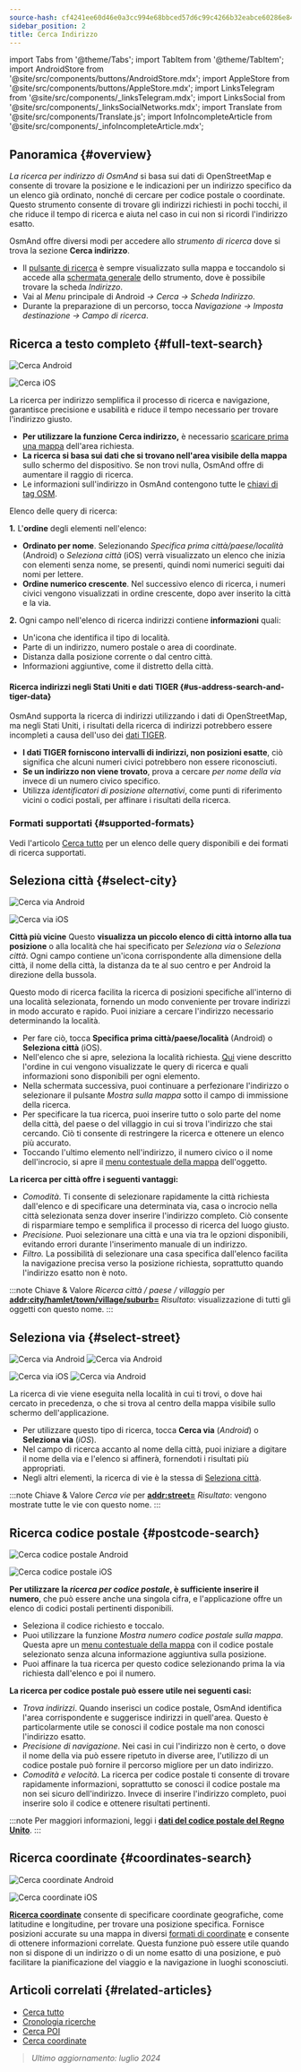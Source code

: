 ```yaml
---
source-hash: cf4241ee60d46e0a3cc994e68bbced57d6c99c4266b32eabce60286e84fb0b90
sidebar_position: 2
title: Cerca Indirizzo
---
```

import Tabs from '@theme/Tabs';
import TabItem from '@theme/TabItem';
import AndroidStore from '@site/src/components/buttons/AndroidStore.mdx';
import AppleStore from '@site/src/components/buttons/AppleStore.mdx';
import LinksTelegram from '@site/src/components/_linksTelegram.mdx';
import LinksSocial from '@site/src/components/_linksSocialNetworks.mdx';
import Translate from '@site/src/components/Translate.js';
import InfoIncompleteArticle from '@site/src/components/_infoIncompleteArticle.mdx';


<InfoIncompleteArticle/>

## Panoramica {#overview}

*La ricerca per indirizzo di OsmAnd* si basa sui dati di OpenStreetMap e consente di trovare la posizione e le indicazioni per un indirizzo specifico da un elenco già ordinato, nonché di cercare per codice postale o coordinate. Questo strumento consente di trovare gli indirizzi richiesti in pochi tocchi, il che riduce il tempo di ricerca e aiuta nel caso in cui non si ricordi l'indirizzo esatto.

OsmAnd offre diversi modi per accedere allo *strumento di ricerca* dove si trova la sezione **Cerca indirizzo**.

- Il [pulsante di ricerca](../widgets/map-buttons.md#search) è sempre visualizzato sulla mappa e toccandolo si accede alla [schermata generale](#full-text-search) dello strumento, dove è possibile trovare la scheda *Indirizzo*.
- Vai al *Menu* principale di Android *→ Cerca → Scheda Indirizzo*.
- Durante la preparazione di un percorso, tocca *Navigazione → Imposta destinazione → Campo di ricerca*.


## Ricerca a testo completo {#full-text-search}

<Tabs groupId="operating-systems" queryString="current-os">

<TabItem value="android" label="Android">

![Cerca Android](@site/static/img/search/search_address_2_andr.png)

</TabItem>

<TabItem value="ios" label="iOS">

![Cerca iOS](@site/static/img/search/street_search_ios.png)

</TabItem>

</Tabs>

La ricerca per indirizzo semplifica il processo di ricerca e navigazione, garantisce precisione e usabilità e riduce il tempo necessario per trovare l'indirizzo giusto.

- **Per utilizzare la funzione Cerca indirizzo,** è necessario [scaricare prima una mappa](../start-with/download-maps.md) dell'area richiesta.
- **La ricerca si basa sui dati che si trovano nell'area visibile della mappa** sullo schermo del dispositivo. Se non trovi nulla, OsmAnd offre di aumentare il raggio di ricerca.
- Le informazioni sull'indirizzo in OsmAnd contengono tutte le [chiavi di tag OSM](https://wiki.openstreetmap.org/w/index.php?title=Key:addr).


Elenco delle query di ricerca:

**1.** L'**ordine** degli elementi nell'elenco:

- **Ordinato per nome**. Selezionando *Specifica prima città/paese/località* (Android) o *Seleziona città* (iOS) verrà visualizzato un elenco che inizia con elementi senza nome, se presenti, quindi nomi numerici seguiti dai nomi per lettere.
- **Ordine numerico crescente**. Nel successivo elenco di ricerca, i numeri civici vengono visualizzati in ordine crescente, dopo aver inserito la città e la via.

**2.** Ogni campo nell'elenco di ricerca indirizzi contiene **informazioni** quali:

- Un'icona che identifica il tipo di località.
- Parte di un indirizzo, numero postale o area di coordinate.
- Distanza dalla posizione corrente o dal centro città.
- Informazioni aggiuntive, come il distretto della città.


#### Ricerca indirizzi negli Stati Uniti e dati TIGER {#us-address-search-and-tiger-data}

OsmAnd supporta la ricerca di indirizzi utilizzando i dati di OpenStreetMap, ma negli Stati Uniti, i risultati della ricerca di indirizzi potrebbero essere incompleti a causa dell'uso dei [dati TIGER](https://wiki.openstreetmap.org/wiki/TIGER).

- **I dati TIGER forniscono intervalli di indirizzi, non posizioni esatte**, ciò significa che alcuni numeri civici potrebbero non essere riconosciuti.
- **Se un indirizzo non viene trovato**, prova a cercare *per nome della via* invece di un numero civico specifico.
- Utilizza *identificatori di posizione alternativi*, come punti di riferimento vicini o codici postali, per affinare i risultati della ricerca.


### Formati supportati {#supported-formats}

Vedi l'articolo [Cerca tutto](./search-all.md#basic-queries) per un elenco delle query disponibili e dei formati di ricerca supportati.


## Seleziona città {#select-city}

<Tabs groupId="operating-systems" queryString="current-os">

<TabItem value="android" label="Android">

![Cerca via Android](@site/static/img/search/town_search_android.png)

</TabItem>

<TabItem value="ios" label="iOS">

![Cerca via iOS](@site/static/img/search/town_search_ios.png)

</TabItem>

</Tabs>

**Città più vicine**
    Questo **visualizza un piccolo elenco di città intorno alla tua posizione** o alla località che hai specificato per *Seleziona via* o *Seleziona città*. Ogni campo contiene un'icona corrispondente alla dimensione della città, il nome della città, la distanza da te al suo centro e per Android la direzione della bussola.

Questo modo di ricerca facilita la ricerca di posizioni specifiche all'interno di una località selezionata, fornendo un modo conveniente per trovare indirizzi in modo accurato e rapido. Puoi iniziare a cercare l'indirizzo necessario determinando la località.

- Per fare ciò, tocca **Specifica prima città/paese/località** (Android) o **Seleziona città** (iOS).
- Nell'elenco che si apre, seleziona la località richiesta. [Qui](#full-text-search) viene descritto l'ordine in cui vengono visualizzate le query di ricerca e quali informazioni sono disponibili per ogni elemento.
- Nella schermata successiva, puoi continuare a perfezionare l'indirizzo o selezionare il pulsante *Mostra sulla mappa* sotto il campo di immissione della ricerca.
- Per specificare la tua ricerca, puoi inserire tutto o solo parte del nome della città, del paese o del villaggio in cui si trova l'indirizzo che stai cercando. Ciò ti consente di restringere la ricerca e ottenere un elenco più accurato.
- Toccando l'ultimo elemento nell'indirizzo, il numero civico o il nome dell'incrocio, si apre il [menu contestuale della mappa](../map/map-context-menu.md#select-an-object-single-tap) dell'oggetto.

**La ricerca per città offre i seguenti vantaggi:**

- *Comodità*. Ti consente di selezionare rapidamente la città richiesta dall'elenco e di specificare una determinata via, casa o incrocio nella città selezionata senza dover inserire l'indirizzo completo. Ciò consente di risparmiare tempo e semplifica il processo di ricerca del luogo giusto.
- *Precisione.* Puoi selezionare una città e una via tra le opzioni disponibili, evitando errori durante l'inserimento manuale di un indirizzo.
- *Filtro.* La possibilità di selezionare una casa specifica dall'elenco facilita la navigazione precisa verso la posizione richiesta, soprattutto quando l'indirizzo esatto non è noto.

:::note Chiave & Valore
*Ricerca città / paese / villaggio* per [**addr:city/hamlet/town/village/suburb=**](https://wiki.openstreetmap.org/w/index.php?title=Key:addr)
*Risultato*: visualizzazione di tutti gli oggetti con questo nome.
:::


## Seleziona via {#select-street}

<Tabs groupId="operating-systems" queryString="current-os">

<TabItem value="android" label="Android">

![Cerca via Android](@site/static/img/search/street_search.png) ![Cerca via Android](@site/static/img/search/street_search_1.png)

</TabItem>

<TabItem value="ios" label="iOS">

![Cerca via iOS](@site/static/img/search/address_street_search_3_ios.png) ![Cerca via Android](@site/static/img/search/address_street_search_4_ios.png)

</TabItem>

</Tabs>

La ricerca di vie viene eseguita nella località in cui ti trovi, o dove hai cercato in precedenza, o che si trova al centro della mappa visibile sullo schermo dell'applicazione.

- Per utilizzare questo tipo di ricerca, tocca **Cerca via** (*Android*) o **Seleziona via** (*iOS*).
- Nel campo di ricerca accanto al nome della città, puoi iniziare a digitare il nome della via e l'elenco si affinerà, fornendoti i risultati più appropriati.
- Negli altri elementi, la ricerca di vie è la stessa di [Seleziona città](#select-city).

:::note Chiave & Valore
*Cerca vie* per [**addr:street=**](https://wiki.openstreetmap.org/w/index.php?title=Key:addr)
*Risultato*: vengono mostrate tutte le vie con questo nome.
:::


## Ricerca codice postale {#postcode-search}

<Tabs groupId="operating-systems" queryString="current-os">

<TabItem value="android" label="Android">

![Cerca codice postale Android](@site/static/img/search/postcode_android.png)

</TabItem>

<TabItem value="ios" label="iOS">

![Cerca codice postale iOS](@site/static/img/search/postcode_ios.png)

</TabItem>

</Tabs>

**Per utilizzare la *ricerca per codice postale*, è sufficiente inserire il numero**, che può essere anche una singola cifra, e l'applicazione offre un elenco di codici postali pertinenti disponibili.

- Seleziona il codice richiesto e toccalo.
- Puoi utilizzare la funzione *Mostra *numero codice postale* sulla mappa*. Questa apre un [menu contestuale della mappa](../map/map-context-menu.md#select-an-object-single-tap) con il codice postale selezionato senza alcuna informazione aggiuntiva sulla posizione.
- Puoi affinare la tua ricerca per questo codice selezionando prima la via richiesta dall'elenco e poi il numero.

**La ricerca per codice postale può essere utile nei seguenti casi:**

- *Trova indirizzi*. Quando inserisci un codice postale, OsmAnd identifica l'area corrispondente e suggerisce indirizzi in quell'area. Questo è particolarmente utile se conosci il codice postale ma non conosci l'indirizzo esatto.
- *Precisione di navigazione*. Nei casi in cui l'indirizzo non è certo, o dove il nome della via può essere ripetuto in diverse aree, l'utilizzo di un codice postale può fornire il percorso migliore per un dato indirizzo.
- *Comodità e velocità*. La ricerca per codice postale ti consente di trovare rapidamente informazioni, soprattutto se conosci il codice postale ma non sei sicuro dell'indirizzo. Invece di inserire l'indirizzo completo, puoi inserire solo il codice e ottenere risultati pertinenti.

:::note
Per maggiori informazioni, leggi i **[dati del codice postale del Regno Unito](https://github.com/hvdwolf/OsmAnd-UKpostcodes/releases)**.
:::


## Ricerca coordinate {#coordinates-search}

<Tabs groupId="operating-systems" queryString="current-os">

<TabItem value="android" label="Android">

![Cerca coordinate Android](@site/static/img/search/coordinates_search_android.png)

</TabItem>

<TabItem value="ios" label="iOS">

![Cerca coordinate iOS](@site/static/img/search/coordinates_search_ios.png)

</TabItem>

</Tabs>

[**Ricerca coordinate**](../search/search-coordinates.md) consente di specificare coordinate geografiche, come latitudine e longitudine, per trovare una posizione specifica. Fornisce posizioni accurate su una mappa in diversi [formati di coordinate](../search/search-coordinates.md#coordinates-search) e consente di ottenere informazioni correlate. Questa funzione può essere utile quando non si dispone di un indirizzo o di un nome esatto di una posizione, e può facilitare la pianificazione del viaggio e la navigazione in luoghi sconosciuti.


## Articoli correlati {#related-articles}

- [Cerca tutto](./search-all.md)
- [Cronologia ricerche](./search-history.md)
- [Cerca POI](./search-poi.md)
- [Cerca coordinate](./search-coordinates.md)

> *Ultimo aggiornamento: luglio 2024*